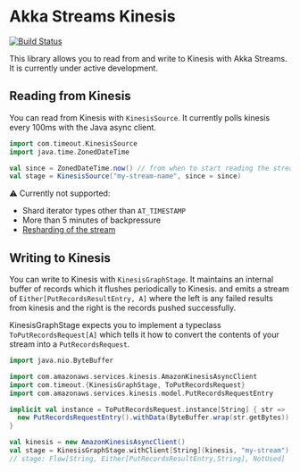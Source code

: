 # Akka Streams Kinesis

[![Build Status](https://travis-ci.org/timeoutdigital/akka-streams-kinesis.svg?branch=master)](https://travis-ci.org/timeoutdigital/akka-streams-kinesis)

This library allows you to read from and write to Kinesis with Akka Streams. It is currently under active development.

## Reading from Kinesis

You can read from Kinesis with `KinesisSource`. It currently polls kinesis every 100ms with the Java async client.

```scala
import com.timeout.KinesisSource
import java.time.ZonedDateTime

val since = ZonedDateTime.now() // from when to start reading the stream
val stage = KinesisSource("my-stream-name", since = since)
```

⚠️ Currently not supported:

 - Shard iterator types other than `AT_TIMESTAMP`
 - More than 5 minutes of backpressure 
 - [Resharding of the stream](http://docs.aws.amazon.com/streams/latest/dev/kinesis-using-sdk-java-resharding.html)

 
## Writing to Kinesis

You can write to Kinesis with `KinesisGraphStage`. It maintains an internal buffer of records which it flushes periodically to Kinesis. and emits a stream of  `Either[PutRecordsResultEntry, A]` where the left is any failed results from kinesis and the right is the records pushed successfully.

KinesisGraphStage expects you to implement a typeclass `ToPutRecordsRequest[A]` which tells it how to convert the contents of your stream into a `PutRecordsRequest`.

```scala
import java.nio.ByteBuffer

import com.amazonaws.services.kinesis.AmazonKinesisAsyncClient
import com.timeout.{KinesisGraphStage, ToPutRecordsRequest}
import com.amazonaws.services.kinesis.model.PutRecordsRequestEntry

implicit val instance = ToPutRecordsRequest.instance[String] { str =>
  new PutRecordsRequestEntry().withData(ByteBuffer.wrap(str.getBytes))
}

val kinesis = new AmazonKinesisAsyncClient()
val stage = KinesisGraphStage.withClient[String](kinesis, "my-stream")
// stage: Flow[String, Either[PutRecordsResultEntry,String], NotUsed]
```

